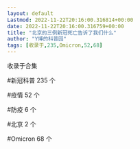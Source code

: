 ```yaml
---
layout: default
Lastmod: 2022-11-22T20:16:00.316814+00:00
date: 2022-11-22T20:16:00.316759+00:00
title: "北京的三例新冠死亡告诉了我们什么"
author: "Y博的科普园"
tags: [收录于,235,Omicron,52,68]
---
```


收录于合集

#新冠科普 235 个

#疫情 52 个

#防疫 6 个

#北京 2 个

#Omicron 68 个

